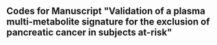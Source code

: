 ## Codes for Manuscript "Validation of a plasma multi-metabolite signature for the exclusion of pancreatic cancer in subjects at-risk"


